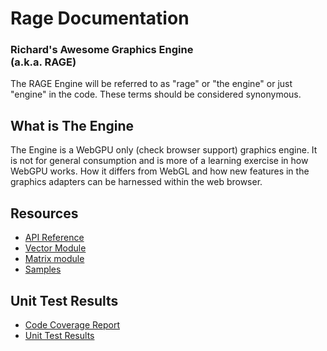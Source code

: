 # Rage Documentation

### Richard's Awesome Graphics Engine <br> (a.k.a. RAGE)

The RAGE Engine will be referred to as "rage" or "the engine" or just "engine" in the code.  These terms should be considered synonymous.


## What is The Engine

The Engine is a WebGPU only (check browser support) graphics engine.  It is not for general consumption and is more of a learning exercise in how WebGPU works.  How it differs from WebGL and how new features in the graphics adapters can be harnessed within the web browser.

## Resources

 - [API Reference](API-Reference.html)
 - [Vector Module](Vector-Module.html)
 - [Matrix module](Matrix-Module.html)
 - [Samples](../index.html)

## Unit Test Results

 - [Code Coverage Report](coverage/index.html)
 - [Unit Test Results](Unit-Test-Results.html)